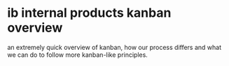 # ib internal products kanban overview 

an extremely quick overview of kanban, how our process differs and what we can do to follow more kanban-like principles.

